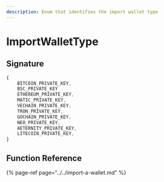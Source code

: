 ```yaml
---
description: Enum that identifies the import wallet type
---
```


# ImportWalletType

## Signature

```javascript
{
    BITCOIN_PRIVATE_KEY,
    BSC_PRIVATE_KEY
    ETHEREUM_PRIVATE_KEY,
    MATIC_PRIVATE_KEY,
    VECHAIN_PRIVATE_KEY,
    TRON_PRIVATE_KEY,
    GOCHAIN_PRIVATE_KEY,
    NEO_PRIVATE_KEY,
    AETERNITY_PRIVATE_KEY,
    LITECOIN_PRIVATE_KEY,
}
```

## Function Reference

{% page-ref page="../../import-a-wallet.md" %}



